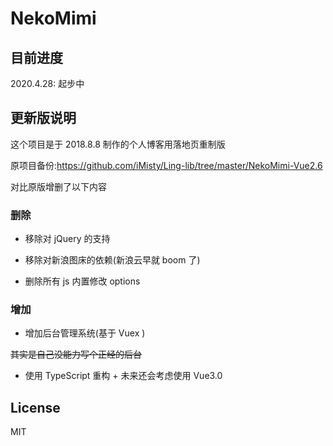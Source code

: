 # NekoMimi

## 目前进度
2020.4.28: 起步中

## 更新版说明
这个项目是于 2018.8.8 制作的个人博客用落地页重制版

原项目备份:https://github.com/iMisty/Ling-lib/tree/master/NekoMimi-Vue2.6

对比原版增删了以下内容

### 删除

- 移除对 jQuery 的支持

- 移除对新浪图床的依赖(新浪云早就 boom 了)

- 删除所有 js 内置修改 options

### 增加

- 增加后台管理系统(基于 Vuex )

~~其实是自己没能力写个正经的后台~~

- 使用 TypeScript 重构 + 未来还会考虑使用 Vue3.0

## License

MIT